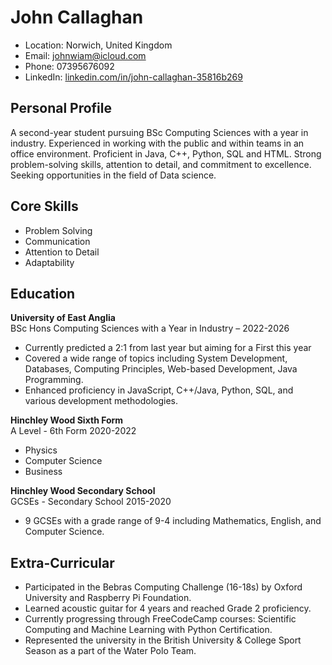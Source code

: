 # John Callaghan

- Location: Norwich, United Kingdom
- Email: [johnwiam@icloud.com](mailto:johnwiam@icloud.com)
- Phone: 07395676092
- LinkedIn: [linkedin.com/in/john-callaghan-35816b269](https://www.linkedin.com/in/john-callaghan-35816b269)

## Personal Profile

A second-year student pursuing BSc Computing Sciences with a year in industry. Experienced in working with the public and within teams in an office environment. Proficient in Java, C++, Python, SQL and HTML. Strong problem-solving skills, attention to detail, and commitment to excellence. Seeking opportunities in the field of Data science.

## Core Skills

- Problem Solving
- Communication
- Attention to Detail
- Adaptability

## Education

**University of East Anglia**  
BSc Hons Computing Sciences with a Year in Industry – 2022-2026

- Currently predicted a 2:1 from last year but aiming for a First this year
- Covered a wide range of topics including System Development, Databases, Computing Principles, Web-based Development, Java Programming.
- Enhanced proficiency in JavaScript, C++/Java, Python, SQL, and various development methodologies.

**Hinchley Wood Sixth Form**  
A Level - 6th Form 2020-2022

- Physics 
- Computer Science 
- Business 

**Hinchley Wood Secondary School**  
GCSEs - Secondary School 2015-2020

- 9 GCSEs with a grade range of 9-4 including Mathematics, English, and Computer Science.


## Extra-Curricular

- Participated in the Bebras Computing Challenge (16-18s) by Oxford University and Raspberry Pi Foundation.
- Learned acoustic guitar for 4 years and reached Grade 2 proficiency.
- Currently progressing through FreeCodeCamp courses: Scientific Computing and Machine Learning with Python Certification.
- Represented the university in the British University & College Sport Season as a part of the Water Polo Team.

